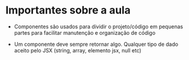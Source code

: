 # Importantes sobre a aula

- Componentes são usados para dividir o projeto/código em pequenas partes para facilitar manutenção e organização de código

- Um componente deve sempre retornar algo. Qualquer tipo de dado aceito pelo JSX (string, array, elemento jsx, null etc)